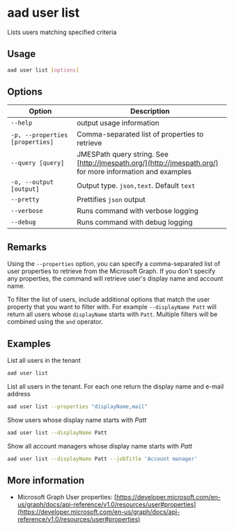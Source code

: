 # aad user list

Lists users matching specified criteria

## Usage

```sh
aad user list [options]
```

## Options

Option|Description
------|-----------
`--help`|output usage information
`-p, --properties [properties]`|Comma-separated list of properties to retrieve
`--query [query]`|JMESPath query string. See [http://jmespath.org/](http://jmespath.org/) for more information and examples
`-o, --output [output]`|Output type. `json,text`. Default `text`
`--pretty`|Prettifies `json` output
`--verbose`|Runs command with verbose logging
`--debug`|Runs command with debug logging

## Remarks

Using the `--properties` option, you can specify a comma-separated list of user properties to retrieve from the Microsoft Graph. If you don't specify any properties, the command will retrieve user's display name and account name.

To filter the list of users, include additional options that match the user property that you want to filter with. For example `--displayName Patt` will return all users whose `displayName` starts with `Patt`. Multiple filters will be combined using the `and` operator.

## Examples

List all users in the tenant

```sh
aad user list
```

List all users in the tenant. For each one return the display name and e-mail address

```sh
aad user list --properties "displayName,mail"
```

Show users whose display name starts with _Patt_

```sh
aad user list --displayName Patt
```

Show all account managers whose display name starts with _Patt_

```sh
aad user list --displayName Patt --jobTitle 'Account manager'
```

## More information

- Microsoft Graph User properties: [https://developer.microsoft.com/en-us/graph/docs/api-reference/v1.0/resources/user#properties](https://developer.microsoft.com/en-us/graph/docs/api-reference/v1.0/resources/user#properties)
